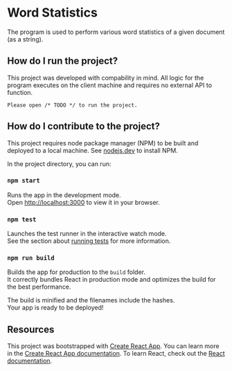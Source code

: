 # Word Statistics

The program is used to perform various word statistics of a given document (as a string).

## How do I run the project?

This project was developed with compability in mind. All logic for the program executes on the client machine and requires no external API to function. 

```
Please open /* TODO */ to run the project.
```

## How do I contribute to the project?
This project requires node package manager (NPM) to be built and deployed to a local machine. See [nodejs.dev](https://nodejs.dev/) to install NPM.

In the project directory, you can run:
### `npm start`
Runs the app in the development mode.\
Open [http://localhost:3000](http://localhost:3000) to view it in your browser.

### `npm test`
Launches the test runner in the interactive watch mode.\
See the section about [running tests](https://facebook.github.io/create-react-app/docs/running-tests) for more information.

### `npm run build`
Builds the app for production to the `build` folder.\
It correctly bundles React in production mode and optimizes the build for the best performance.

The build is minified and the filenames include the hashes.\
Your app is ready to be deployed!

## Resources

This project was bootstrapped with [Create React App](https://github.com/facebook/create-react-app).
You can learn more in the [Create React App documentation](https://facebook.github.io/create-react-app/docs/getting-started).
To learn React, check out the [React documentation](https://reactjs.org/).
